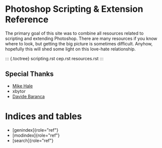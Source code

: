Photoshop Scripting & Extension Reference
=========================================

The primary goal of this site was to combine all resources related to
scripting and extending Photoshop. There are many resources if you know
where to look, but getting the big picture is sometimes difficult.
Anyhow, hopefully this will shed some light on this love-hate
relationship.

::: {.toctree}
scripting.rst cep.rst resources.rst
:::

Special Thanks
--------------

-   [Mike
    Hale](https://www.davidebarranca.com/2015/08/in-memory-of-mike-hale-and-ps-scripts-com/)
-   xbytor
-   [Davide Baranca](http://www.davidebarranca.com)

Indices and tables
==================

-   [genindex]{role="ref"}
-   [modindex]{role="ref"}
-   [search]{role="ref"}
